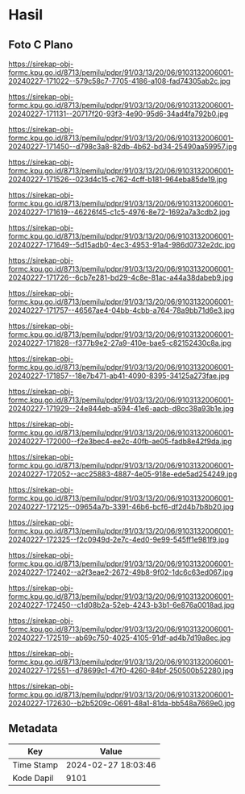 # Hasil

## Foto C Plano

https://sirekap-obj-formc.kpu.go.id/8713/pemilu/pdpr/91/03/13/20/06/9103132006001-20240227-171022--579c58c7-7705-4186-a108-fad74305ab2c.jpg

https://sirekap-obj-formc.kpu.go.id/8713/pemilu/pdpr/91/03/13/20/06/9103132006001-20240227-171131--20717f20-93f3-4e90-95d6-34ad4fa792b0.jpg

https://sirekap-obj-formc.kpu.go.id/8713/pemilu/pdpr/91/03/13/20/06/9103132006001-20240227-171450--d798c3a8-82db-4b62-bd34-25490aa59957.jpg

https://sirekap-obj-formc.kpu.go.id/8713/pemilu/pdpr/91/03/13/20/06/9103132006001-20240227-171526--023d4c15-c762-4cff-b181-964eba85de19.jpg

https://sirekap-obj-formc.kpu.go.id/8713/pemilu/pdpr/91/03/13/20/06/9103132006001-20240227-171619--46226f45-c1c5-4976-8e72-1692a7a3cdb2.jpg

https://sirekap-obj-formc.kpu.go.id/8713/pemilu/pdpr/91/03/13/20/06/9103132006001-20240227-171649--5d15adb0-4ec3-4953-91a4-986d0732e2dc.jpg

https://sirekap-obj-formc.kpu.go.id/8713/pemilu/pdpr/91/03/13/20/06/9103132006001-20240227-171726--6cb7e281-bd29-4c8e-81ac-a44a38dabeb9.jpg

https://sirekap-obj-formc.kpu.go.id/8713/pemilu/pdpr/91/03/13/20/06/9103132006001-20240227-171757--46567ae4-04bb-4cbb-a764-78a9bb71d6e3.jpg

https://sirekap-obj-formc.kpu.go.id/8713/pemilu/pdpr/91/03/13/20/06/9103132006001-20240227-171828--f377b9e2-27a9-410e-bae5-c82152430c8a.jpg

https://sirekap-obj-formc.kpu.go.id/8713/pemilu/pdpr/91/03/13/20/06/9103132006001-20240227-171857--18e7b471-ab41-4090-8395-34125a273fae.jpg

https://sirekap-obj-formc.kpu.go.id/8713/pemilu/pdpr/91/03/13/20/06/9103132006001-20240227-171929--24e844eb-a594-41e6-aacb-d8cc38a93b1e.jpg

https://sirekap-obj-formc.kpu.go.id/8713/pemilu/pdpr/91/03/13/20/06/9103132006001-20240227-172000--f2e3bec4-ee2c-40fb-ae05-fadb8e42f9da.jpg

https://sirekap-obj-formc.kpu.go.id/8713/pemilu/pdpr/91/03/13/20/06/9103132006001-20240227-172052--acc25883-4887-4e05-918e-ede5ad254249.jpg

https://sirekap-obj-formc.kpu.go.id/8713/pemilu/pdpr/91/03/13/20/06/9103132006001-20240227-172125--09654a7b-3391-46b6-bcf6-df2d4b7b8b20.jpg

https://sirekap-obj-formc.kpu.go.id/8713/pemilu/pdpr/91/03/13/20/06/9103132006001-20240227-172325--f2c0949d-2e7c-4ed0-9e99-545ff1e981f9.jpg

https://sirekap-obj-formc.kpu.go.id/8713/pemilu/pdpr/91/03/13/20/06/9103132006001-20240227-172402--a2f3eae2-2672-49b8-9f02-1dc6c63ed067.jpg

https://sirekap-obj-formc.kpu.go.id/8713/pemilu/pdpr/91/03/13/20/06/9103132006001-20240227-172450--c1d08b2a-52eb-4243-b3b1-6e876a0018ad.jpg

https://sirekap-obj-formc.kpu.go.id/8713/pemilu/pdpr/91/03/13/20/06/9103132006001-20240227-172519--ab69c750-4025-4105-91df-ad4b7d19a8ec.jpg

https://sirekap-obj-formc.kpu.go.id/8713/pemilu/pdpr/91/03/13/20/06/9103132006001-20240227-172551--d78699c1-47f0-4260-84bf-250500b52280.jpg

https://sirekap-obj-formc.kpu.go.id/8713/pemilu/pdpr/91/03/13/20/06/9103132006001-20240227-172630--b2b5209c-0691-48a1-81da-bb548a7669e0.jpg


## Metadata

| Key        | Value               |
| ---------- | ------------------- |
| Time Stamp | 2024-02-27 18:03:46 |
| Kode Dapil | 9101                |



